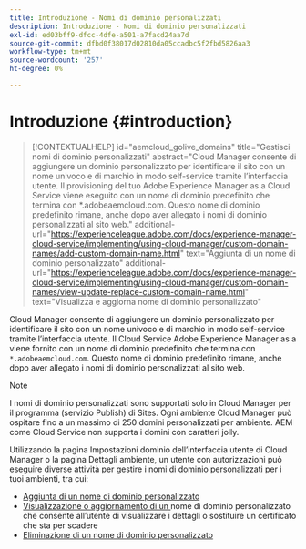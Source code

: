 ```yaml
---
title: Introduzione - Nomi di dominio personalizzati
description: Introduzione - Nomi di dominio personalizzati
exl-id: ed03bff9-dfcc-4dfe-a501-a7facd24aa7d
source-git-commit: dfbd0f38017d02810da05ccadbc5f2fbd5826aa3
workflow-type: tm+mt
source-wordcount: '257'
ht-degree: 0%

---
```


# Introduzione {#introduction}

>[!CONTEXTUALHELP]
>id="aemcloud_golive_domains"
>title="Gestisci nomi di dominio personalizzati"
>abstract="Cloud Manager consente di aggiungere un dominio personalizzato per identificare il sito con un nome univoco e di marchio in modo self-service tramite l’interfaccia utente. Il provisioning del tuo Adobe Experience Manager as a Cloud Service viene eseguito con un nome di dominio predefinito che termina con *.adobeaemcloud.com. Questo nome di dominio predefinito rimane, anche dopo aver allegato i nomi di dominio personalizzati al sito web."
>additional-url="https://experienceleague.adobe.com/docs/experience-manager-cloud-service/implementing/using-cloud-manager/custom-domain-names/add-custom-domain-name.html" text="Aggiunta di un nome di dominio personalizzato"
>additional-url="https://experienceleague.adobe.com/docs/experience-manager-cloud-service/implementing/using-cloud-manager/custom-domain-names/view-update-replace-custom-domain-name.html" text="Visualizza e aggiorna nome di dominio personalizzato"

Cloud Manager consente di aggiungere un dominio personalizzato per identificare il sito con un nome univoco e di marchio in modo self-service tramite l’interfaccia utente. Il Cloud Service Adobe Experience Manager as a viene fornito con un nome di dominio predefinito che termina con `*.adobeaemcloud.com`. Questo nome di dominio predefinito rimane, anche dopo aver allegato i nomi di dominio personalizzati al sito web.

>[!NOTE]
>I nomi di dominio personalizzati sono supportati solo in Cloud Manager per il programma (servizio Publish) di Sites. Ogni ambiente Cloud Manager può ospitare fino a un massimo di 250 domini personalizzati per ambiente. AEM come Cloud Service non supporta i domini con caratteri jolly.

Utilizzando la pagina Impostazioni dominio dell’interfaccia utente di Cloud Manager o la pagina Dettagli ambiente, un utente con autorizzazioni può eseguire diverse attività per gestire i nomi di dominio personalizzati per i tuoi ambienti, tra cui:

* [Aggiunta di un nome di dominio personalizzato](/help/implementing/cloud-manager/custom-domain-names/add-custom-domain-name.md)
* [Visualizzazione o aggiornamento di un ](/help/implementing/cloud-manager/custom-domain-names/view-update-replace-custom-domain-name.md) nome di dominio personalizzato che consente all’utente di visualizzare i dettagli o sostituire un certificato che sta per scadere
* [Eliminazione di un nome di dominio personalizzato](/help/implementing/cloud-manager/custom-domain-names/delete-custom-domain-name.md)
